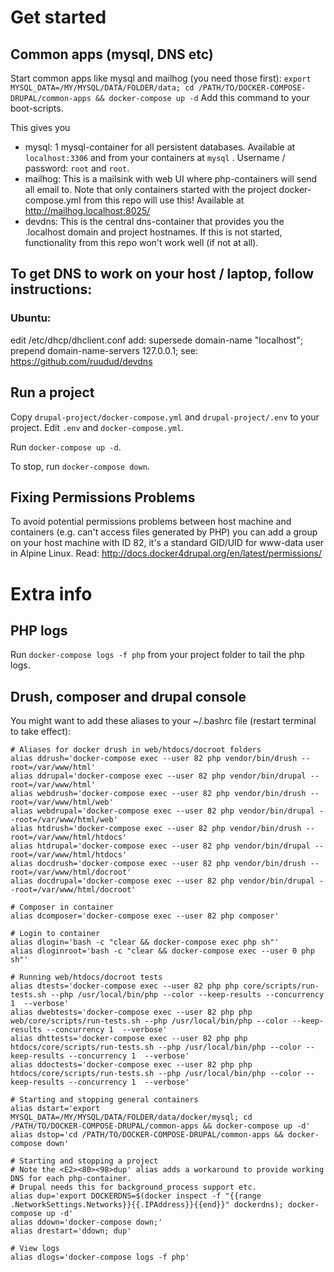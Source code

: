 
# Get started

## Common apps (mysql, DNS etc)
Start common  apps like mysql and mailhog (you need those first):
`export MYSQL_DATA=/MY/MYSQL/DATA/FOLDER/data; cd /PATH/TO/DOCKER-COMPOSE-DRUPAL/common-apps && docker-compose up -d`
Add this command to your boot-scripts.


This gives you
 - mysql:    1 mysql-container for all persistent databases.
             Available at `localhost:3306` and from your containers at `mysql` .
             Username / password: `root` and `root`.
 - mailhog:  This is a mailsink with web UI where php-containers will send all email to.
             Note that only containers started with the project docker-compose.yml from this repo will use this!
             Available at http://mailhog.localhost:8025/
 - devdns:   This is the central dns-container that provides you the .localhost domain and project hostnames.
             If this is not started, functionality from this repo won't work well (if not at all).


## To get DNS to work on your host / laptop, follow instructions:

### Ubuntu:
   edit /etc/dhcp/dhclient.conf
   add:
      supersede domain-name "localhost";
      prepend domain-name-servers 127.0.0.1;
   see: https://github.com/ruudud/devdns


## Run a project
Copy `drupal-project/docker-compose.yml` and `drupal-project/.env` to your project.
Edit `.env` and `docker-compose.yml`.

Run `docker-compose up -d`.

To stop, run `docker-compose down`.

## Fixing Permissions Problems
To avoid potential permissions problems between host machine and containers (e.g. can't access files generated by PHP) you can add a group on your host machine with ID 82, it's a standard GID/UID for www-data user in Alpine Linux.
Read: http://docs.docker4drupal.org/en/latest/permissions/

# Extra info

## PHP logs

Run `docker-compose logs -f php` from your project folder to tail the php logs.

## Drush, composer and drupal console

You might want to add these aliases to your ~/.bashrc file (restart terminal to take effect):

```
# Aliases for docker drush in web/htdocs/docroot folders
alias ddrush='docker-compose exec --user 82 php vendor/bin/drush --root=/var/www/html'
alias ddrupal='docker-compose exec --user 82 php vendor/bin/drupal --root=/var/www/html'
alias webdrush='docker-compose exec --user 82 php vendor/bin/drush --root=/var/www/html/web'
alias webdrupal='docker-compose exec --user 82 php vendor/bin/drupal --root=/var/www/html/web'
alias htdrush='docker-compose exec --user 82 php vendor/bin/drush --root=/var/www/html/htdocs'
alias htdrupal='docker-compose exec --user 82 php vendor/bin/drupal --root=/var/www/html/htdocs'
alias docdrush='docker-compose exec --user 82 php vendor/bin/drush --root=/var/www/html/docroot'
alias docdrupal='docker-compose exec --user 82 php vendor/bin/drupal --root=/var/www/html/docroot'

# Composer in container
alias dcomposer='docker-compose exec --user 82 php composer'

# Login to container
alias dlogin='bash -c "clear && docker-compose exec php sh"'
alias dloginroot='bash -c "clear && docker-compose exec --user 0 php sh"'

# Running web/htdocs/docroot tests
alias dtests='docker-compose exec --user 82 php php core/scripts/run-tests.sh --php /usr/local/bin/php --color --keep-results --concurrency 1  --verbose'
alias dwebtests='docker-compose exec --user 82 php php web/core/scripts/run-tests.sh --php /usr/local/bin/php --color --keep-results --concurrency 1  --verbose'
alias dhttests='docker-compose exec --user 82 php php htdocs/core/scripts/run-tests.sh --php /usr/local/bin/php --color --keep-results --concurrency 1  --verbose'
alias ddoctests='docker-compose exec --user 82 php php htdocs/core/scripts/run-tests.sh --php /usr/local/bin/php --color --keep-results --concurrency 1  --verbose'

# Starting and stopping general containers
alias dstart='export MYSQL_DATA=/MY/MYSQL/DATA/FOLDER/data/docker/mysql; cd /PATH/TO/DOCKER-COMPOSE-DRUPAL/common-apps && docker-compose up -d'
alias dstop='cd /PATH/TO/DOCKER-COMPOSE-DRUPAL/common-apps && docker-compose down'

# Starting and stopping a project
# Note the <E2><80><98>dup' alias adds a workaround to provide working DNS for each php-container.
# Drupal needs this for background_process support etc.
alias dup='export DOCKERDNS=$(docker inspect -f "{{range .NetworkSettings.Networks}}{{.IPAddress}}{{end}}" dockerdns); docker-compose up -d'
alias ddown='docker-compose down;'
alias drestart='ddown; dup'

# View logs
alias dlogs='docker-compose logs -f php'
```


